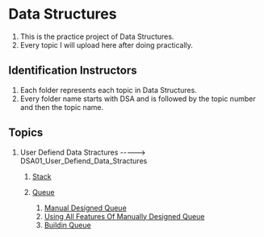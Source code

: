 # Data Structures  

1. This is the practice project of Data Structures.  
2. Every topic I will upload here after doing practically.  

## Identification Instructors  

1. Each folder represents each topic in  Data Structures.  
2. Every folder name starts with DSA and is followed by the topic number and then the topic name.  

## Topics

1. User Defiend Data Stractures     ----->     DSA01_User_Defiend_Data_Stractures  
    1. [Stack](https://github.com/ramasureshvijjana/Data_Strutures/blob/master/DSA01_User_Defiend_Data_Stractures/DSA01_stack/Stack.py)  
    
    2. [Queue](https://github.com/ramasureshvijjana/Data_Strutures/tree/master/DSA01_User_Defiend_Data_Stractures/DSA02_Queue)  
        1. [Manual Designed Queue](https://github.com/ramasureshvijjana/Data_Strutures/blob/master/DSA01_User_Defiend_Data_Stractures/DSA02_Queue/Manual_Queue/QAlg.py)  
        2. [Using All Features Of Manually Designed Queue](https://github.com/ramasureshvijjana/Data_Strutures/blob/master/DSA01_User_Defiend_Data_Stractures/DSA02_Queue/Manual_Queue/Test.py)  
        3. [Buildin Queue](https://github.com/ramasureshvijjana/Data_Strutures/tree/master/DSA01_User_Defiend_Data_Stractures/DSA02_Queue/Inbuld_Queue)  